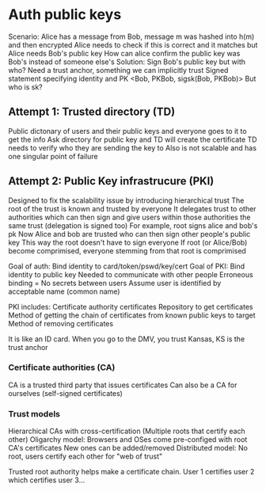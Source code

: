 # Auth public keys
Scenario: 
	Alice has a message from Bob, message m was hashed into h(m) and then encrypted 
	Alice needs to check if this is correct and it matches but Alice needs Bob's public key
	How can alice confirm the public key was Bob's instead of someone else's
Solution: 
	Sign Bob's public key but with who? 
	Need a trust anchor, something we can implicitly trust 
	Signed statement specifying identity and PK
		<Bob, PKBob, sigsk(Bob, PKBob)>
		But who is sk?
## Attempt 1: Trusted directory (TD)
Public dictonary of users and their public keys and everyone goes to it to get the info
Ask directory for public key and TD will create the certificate
TD needs to verify who they are sending the key to 
Also is not scalable and has one singular point of failure

## Attempt 2: Public Key infrastrucure (PKI)
Designed to fix the scalability issue by introducing hierarchical trust
	The root of the trust is known and trusted by everyone
	It delegates trust to other authorities which can then sign and give users within those authorities the same trust (delegation is signed too)
		For example, root signs alice and bob's pk
		Now Alice and bob are trusted who can then sign other people's public key
	This way the root doesn't have to sign everyone
If root (or Alice/Bob) become comprimised, everyone stemming from that root is comprimised 

Goal of auth: Bind identity to card/token/pswd/key/cert
Goal of PKI: Bind identity to public key
	Needed to communicate with other people
	Erroneous binding = No secrets between users
	Assume user is identified by acceptable name (common name)

PKI includes:
	Certificate authority
	certificates
	Repository to get certificates
	Method of getting the chain of certificates from known public keys to target
	Method of removing certificates

It is like an ID card. When you go to the DMV, you trust Kansas, KS is the trust anchor

### Certificate authorities (CA)
CA is a trusted third party that issues certificates
	Can also be a CA for ourselves (self-signed certificates)
	

### Trust models
Hierarchical CAs with cross-certification (Multiple roots that certify each other)
Oligarchy model: 
	Browsers and OSes come pre-configed with root CA's certificates
	New ones can be added/removed
Distributed model:
	No root, users certify each other for "web of trust"

Trusted root authority helps make a certificate chain. User 1 certifies user 2 which certifies user 3...